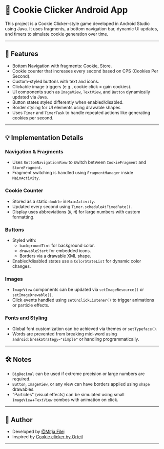 # 🍪 Cookie Clicker Android App

This project is a Cookie Clicker-style game developed in Android Studio using Java. It uses fragments, a bottom navigation bar, dynamic UI updates, and timers to simulate cookie generation over time.

---

## 📱 Features

- Bottom Navigation with fragments: Cookie, Store.
- Cookie counter that increases every second based on CPS (Cookies Per Second).
- Custom-styled buttons with text and icons.
- Clickable image triggers (e.g., cookie click = gain cookies).
- UI components such as `ImageView`, `TextView`, and `Button` dynamically updated via Java.
- Button states styled differently when enabled/disabled.
- Border styling for UI elements using drawable shapes.
- Uses `Timer` and `TimerTask` to handle repeated actions like generating cookies per second.

---

## 💡 Implementation Details

### Navigation & Fragments
- Uses `BottomNavigationView` to switch between `CookieFragment` and `StoreFragment`.
- Fragment switching is handled using `FragmentManager` inside `MainActivity`.

### Cookie Counter
- Stored as a static `double` in `MainActivity`.
- Updated every second using `Timer.scheduleAtFixedRate()`.
- Display uses abbreviations (`K`, `M`) for large numbers with custom formatting.

### Buttons
- Styled with:
  - `backgroundTint` for background color.
  - `drawableStart` for embedded icons.
  - Borders via a drawable XML shape.
- Enabled/disabled states use a `ColorStateList` for dynamic color changes.

### Images
- `ImageView` components can be updated via `setImageResource()` or `setImageDrawable()`.
- Click events handled using `setOnClickListener()` to trigger animations or particle effects.

### Fonts and Styling
- Global font customization can be achieved via themes or `setTypeface()`.
- Words are prevented from breaking mid-word using `android:breakStrategy="simple"` or handling programmatically.

---
## 🛠️ Notes

- `BigDecimal` can be used if extreme precision or large numbers are required.
- `Button`, `ImageView`, or any view can have borders applied using `shape` drawables.
- "Particles" (visual effects) can be simulated using small `ImageView`+`TextView` combos with animation on click.

---


## 👤 Author

- Developed by [@Mitja Filej](https://www.github.com/mit72)
- Inspired by [Cookie clicker by Orteil](https://orteil.dashnet.org/cookieclicker/)
---
